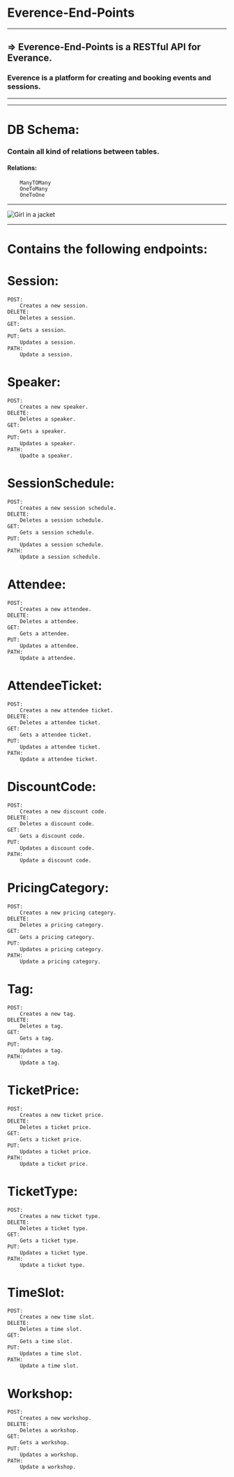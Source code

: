 # Everence-End-Points
*************************************************
## => Everence-End-Points is a RESTful API for Everance.
### Everence is a platform for creating and booking events and sessions.
*************************************************
*************************************************
# DB Schema: 
### Contain all kind of relations between tables.
#### Relations:
        ManyTOMany
        OneToMany
        OneToOne

*************************************************
<img src="docs/Everance-DB.png" alt="Girl in a jacket">

*************************************************


# Contains the following endpoints:

# Session:
    POST:
        Creates a new session.
    DELETE:
        Deletes a session.
    GET:
        Gets a session.
    PUT:
        Updates a session.
    PATH:
        Update a session.

# Speaker:
    POST:
        Creates a new speaker.
    DELETE:
        Deletes a speaker.
    GET:
        Gets a speaker.
    PUT:
        Updates a speaker.
    PATH:
        Upadte a speaker.

# SessionSchedule:
    POST:
        Creates a new session schedule.
    DELETE:
        Deletes a session schedule.
    GET:
        Gets a session schedule.
    PUT:
        Updates a session schedule.
    PATH:
        Update a session schedule.

# Attendee:
    POST:
        Creates a new attendee.
    DELETE:
        Deletes a attendee.
    GET:
        Gets a attendee.
    PUT:
        Updates a attendee.
    PATH:
        Update a attendee.

# AttendeeTicket:
    POST:
        Creates a new attendee ticket.
    DELETE:
        Deletes a attendee ticket.
    GET:
        Gets a attendee ticket.
    PUT:
        Updates a attendee ticket.
    PATH:
        Update a attendee ticket.

# DiscountCode:
    POST:
        Creates a new discount code.
    DELETE:
        Deletes a discount code.
    GET:
        Gets a discount code.
    PUT:
        Updates a discount code.
    PATH:
        Update a discount code.

# PricingCategory:
    POST:
        Creates a new pricing category.
    DELETE:
        Deletes a pricing category.
    GET:
        Gets a pricing category.
    PUT:
        Updates a pricing category.
    PATH:
        Update a pricing category.

# Tag:
    POST:
        Creates a new tag.
    DELETE:
        Deletes a tag.
    GET:
        Gets a tag.
    PUT:
        Updates a tag.
    PATH:
        Update a tag.

# TicketPrice:
    POST:
        Creates a new ticket price.
    DELETE:
        Deletes a ticket price.
    GET:
        Gets a ticket price.
    PUT:
        Updates a ticket price.
    PATH:
        Update a ticket price.

# TicketType:
    POST:
        Creates a new ticket type.
    DELETE:
        Deletes a ticket type.
    GET:
        Gets a ticket type.
    PUT:
        Updates a ticket type.
    PATH:
        Update a ticket type.

# TimeSlot:
    POST:
        Creates a new time slot.
    DELETE:
        Deletes a time slot.
    GET:
        Gets a time slot.
    PUT:
        Updates a time slot.
    PATH:
        Update a time slot.

# Workshop:
    POST:
        Creates a new workshop.
    DELETE:
        Deletes a workshop.
    GET:
        Gets a workshop.
    PUT:
        Updates a workshop.
    PATH:
        Update a workshop.
